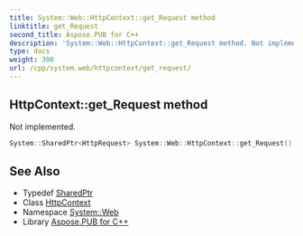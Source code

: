 ```yaml
---
title: System::Web::HttpContext::get_Request method
linktitle: get_Request
second_title: Aspose.PUB for C++
description: 'System::Web::HttpContext::get_Request method. Not implemented in C++.'
type: docs
weight: 300
url: /cpp/system.web/httpcontext/get_request/
---
```

## HttpContext::get_Request method


Not implemented.

```cpp
System::SharedPtr<HttpRequest> System::Web::HttpContext::get_Request()
```

## See Also

* Typedef [SharedPtr](../../../system/sharedptr/)
* Class [HttpContext](../)
* Namespace [System::Web](../../)
* Library [Aspose.PUB for C++](../../../)

